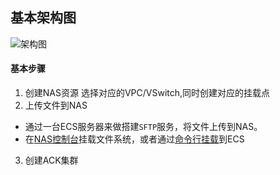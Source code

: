 ## 基本架构图
![架构图](https://ucc.alicdn.com/pic/developer-ecology/46cba27a5cb947a2a6a16808900b3abf.jpg)

#### 基本步骤
1. 创建NAS资源
选择对应的VPC/VSwitch,同时创建对应的挂载点
2. 上传文件到NAS
- 通过一台ECS服务器来做搭建`SFTP`服务，将文件上传到NAS。
- 在[NAS控制台](https://help.aliyun.com/document_detail/285696.html)挂载文件系统，或者通过[命令行挂载](https://help.aliyun.com/document_detail/268208.html)到ECS
3. 创建ACK集群

